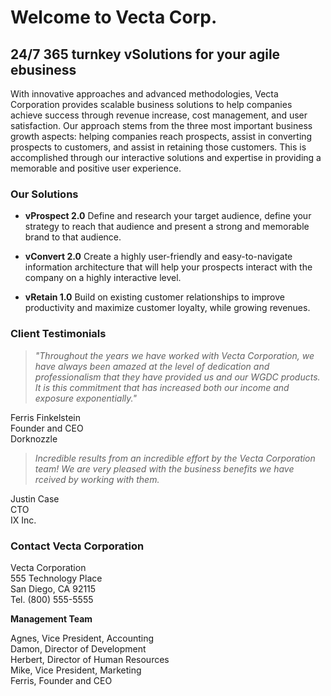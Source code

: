 # Welcome to Vecta Corp.
## 24/7 365 turnkey vSolutions for your agile ebusiness

With innovative approaches and advanced methodologies, Vecta Corporation provides scalable business solutions to help companies achieve success through revenue increase, cost management, and user satisfaction. Our approach stems from the three most important business growth aspects: helping companies reach prospects, assist in converting prospects to customers, and assist in retaining those customers. This is accomplished through our interactive solutions and expertise in providing a memorable and positive user experience.

### Our Solutions 

* **vProspect 2.0**
Define and research your target audience, define your strategy to reach that audience and present a strong and memorable brand to that audience.

* **vConvert 2.0**
Create a highly user-friendly and easy-to-navigate information architecture that will help your prospects interact with the company on a highly interactive level.

* **vRetain 1.0**
Build on existing customer relationships to improve productivity and maximize customer loyalty, while growing revenues.

### Client Testimonials

> *"Throughout the years we have worked with Vecta Corporation, we have always been amazed at the level of dedication and professionalism that they have provided us and our WGDC products. It is this commitment that has increased both our income and exposure exponentially."*

Ferris Finkelstein<br>
Founder and CEO<br>
Dorknozzle<br>

> *Incredible results from an incredible effort by the Vecta Corporation team! We are very pleased with the business benefits we have rceived by working with them.*

Justin Case<br>
CTO<br>
IX Inc.<br>

### Contact Vecta Corporation

Vecta Corporation<br>
555 Technology Place<br>
San Diego, CA 92115<br>
Tel. (800) 555-5555<br>

**Management Team**

Agnes, Vice President, Accounting<br>
Damon, Director of Development<br>
Herbert, Director of Human Resources<br>
Mike, Vice President, Marketing<br>
Ferris, Founder and CEO<br>